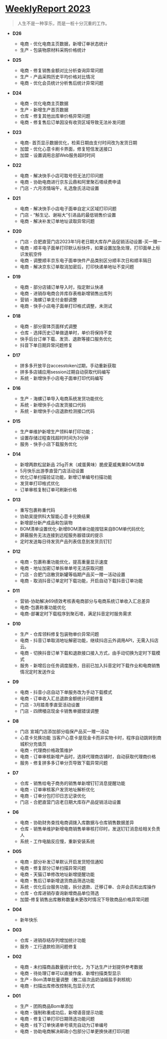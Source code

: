 # [WeeklyReport 2023](https://github.com/haoz0x139/myblog/issues/1)

> 人生不是一种享乐，而是一桩十分沉重的工作。
- **D26**
    - 电商 - 优化电商主页数据，新增订单状态统计
    - 生产 - 包装物原材料采购价格统计
- **D25**
    - 电商 - 修复销售金额对比分析查询异常问题
    - 生产 - 产品采购历史平均价格对比情况
    -  电商 - 优化会员统计分析售后统计异常问题
- **D24**
    - 电商 - 优化电商主页数据
    - 生产 - 新增生产首页数据
    - 仓库	- 修复其他出库单价格异常问题
    - 电商 - 修复售后订单因没有收货区域导致无法补发问题
  
- **D23**
    - 电商- 首页显示数据优化，检索日期由支付时间改为发货日期
    - 加盟 - 优化心意卡刷卡界面，修复短信发送接口
    - 加盟 - 设置调用总部Web服务超时时间
- **D22**
    - 电商 - 解决快手小店可取号但无法打印问题
    - 电商 - 协助电商进行京东云鼎和阿里聚石塔续费申请
    - 门店 - 六月浓情端午，礼选詹氏活动设置
- **D21**
    - 电商 -  解决快手小店电子面单自定义区域打印问题
    - 门店 -  “斛生记、谢裕大”引进品的最低销售价设置
    - 电商 -  解决补发订单地址读取异常问题
- **D20**
    - 门店 - 合肥直营门店2023年1月老日期大库存产品促销活动设置-买一赠一
    - 电商 - 顺丰电子面单打印默认标快件，如果设置加急处理，打印面单上标识发航空件
    - 电商 - 调整顺丰京东电子面单快件产品类别区分顺丰次日和顺丰隔日
    - 电商 - 解决京东订单取消加密后，打印快递单地址不变问题
- **D19**
    - 电商 - 部分店铺订单导入时，指定默认快递
    - 电商 - 进销存电商合并库存表格新增销售出库列
    - 营销 - 海螺订单支付金额调整
    - 电商 - 快手小店电子面单打印格式调整，未测试
- **D18**
     - 电商 - 部分窗体页面样式调整
     - 仓库 - 选择历史订单做退单时，单价将保持不变
     - 快手后台订单下载、发货、退款等接口服务优化
     - 抖音下单日期异常问题修复
- **D17**
     - 拼多多开放平台accesstoken过期，手动重新获取
     - 拼多多店铺应用session过期自动获取代码编写
     - 系统 - 新增快手小店电子面单打印代码编写
- **D16**
     -  生产 - 海螺订单导入电商系统发货功能优化
     - 系统 - 新增快手小店发货接口代码
     - 系统 - 新增快手小店退款检测接口代码
- **D15**
     -  生产单维护新增生产领料单打印功能；
     - 设置存储过程查找超时时间为3分钟
     - 服务 - 快手小店下载服务优化
- **D14**
     - 新增两款松鼠新品 25g芥末（咸蛋黄味）脆皮夏威夷果BOM清单
     - 5月快乐出游季直营门店活动设置
     - 优化订单扫描验证功能，新增订单编号扫描功能
     - 发货单打印格式优化
     - 订单审核复制订单可刷新价格
- **D13**
     - 重写包裹称重代码
     - 协助吴提供科大智能心意卡兑换结果
     - 新增部分新产成品和包装物
     - BOM清单设置优化-新增BOM清单功能按钮来自BOM单代码优化
     - 屏蔽服务无法连接到远程服务器错误的提示
     - 定时发送每日待发货产品列表信息到发货员钉钉
- **D12**
     - 电商 - 包裹称重功能优化，提高重量显示速度
     - 电商 - 地址加密订单拆单单号无法获取问题
     - 门店 - 合肥门店散货新罐等临期产品买一赠一活动设置
     - 电商 - 取消抖音订单定时下载功能，开启自动下载抖音订单功能
- **D11**
     - 营销-协助解决69绩效考核表电商部分与电商系统订单收入汇总差异
     - 电商-包裹称重功能优化
     - 电商-部署定时下载程序到聚石塔，满足抖音定时服务需求
- **D10**
     - 生产 - 仓库领料修复包装物单价异常问题
     - 电商 - 抖音订单取消地址解密功能，继续抖店云外调用API，无需入抖店云。
     - 电商 - 切换抖音订单下载和退款接口接入方式，由手动切换为定时下载模式
     - 服务 - 新增后台任务调度服务，目前已加入抖音定时下载作业和电商销售情况定时发送作业
- **D9**
     -  电商 - 抖音小店自动下单服务改为手动下载模式
     -  电商 - 订单收入汇总退款金额统计问题修复
     -  门店 - 3月踏青季直营活动设置
     - 门店 - 四牌楼店现金卡销售单据错误调整
- **D8**
     -  门店 宣城门店添加部分临保产品买一赠一活动
     -  心意卡兑换功能 当客户心意卡是现金卡而非实物卡时，程序自动跳转到商城积分充值页
     -  电商 - 代理商价格政策维护
     -  电商 - 订单审核新增产品时，选择代理商店铺时，自动获取代理商价格 
     -  服务 - 修复拼多多订单分页导致下载异常问题
- **D7**
     - 仓库 - 销售给电子商务的销售单新增钉钉消息提醒功能
     - 电商 - 订单审核客户发货地址解析优化
     - 电商 - 订单分包打印日志记录优化
     - 门店 - 合肥直营门店老日期大库存产品促销活动设置
- **D6**
     - 电商 - 协助财务查找电商调拨入库数据与仓库销售数据差异
     - 仓库 - 销售单维护新增电商销售单审核打印时，发送钉钉消息给相关负责人
     - 系统 -  工作电脑反应慢，重新安装系统
- **D05**
     - 电商 - 部分补发订单默认开启发货短信通知
     - 电商 - 修复部分订单扫描异常问题
     - 电商 - 天猫订单修改地址新增提醒功能
     - 电商 - 售后订单新增退货商品筛选功能
     - 系统 - 优化后台服务功能，拆分退款、迁移订单、合并会员和出库操作
     - 仓库 - 仓库进销存查询新增商品单位筛选
     - 加盟-修复销售出库散称数量未更改时情况下导致商品价格异常问题
- **D04**
     - 新年快乐 
- **D03**
     - 仓库 - 进销存结存列增加统计功能
     - 服务 - 工行退款检测问题修复
- **D02**
     - 电商 - 未扫描商品数量统计优化，为下达生产计划提供参考数据
     - 电商 - 待处理订单可以直接作废、新增扫描类型显示
     - 生产 - Bom清单批量调整（散二级次品奶油椒盐手剥核桃）
     - 电商 - 扫描出库修改控制礼包显示方式
- **D01**
     - 生产 - 团购商品Bom单添加
     - 电商 - 强制称重成功后，新增语音提示功能
     - 电商 - 修复订单打印日期筛选功能问题
     - 电商 - 线下订单快递单号填充自动为订单编号
     - 电商 - 协助电商解决邮政小包部分订单更换快递打印问题